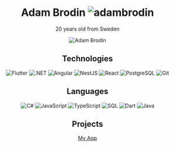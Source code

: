 <div class="about-me" align="center">
<h1>Adam Brodin <img src="https://komarev.com/ghpvc/?username=adambrodin&label=Profile%20views&color=0e75b6&style=flat" alt="adambrodin"> </h1>
<p>20 years old from Sweden</p>
<div class="stat-cards" align="center">
  
![Adam Brodin](https://github-readme-stats.vercel.app/api?username=AdamBrodin&show_icons=true&theme=tokyonight)
</div>
<div class="technologies" align="center">
<h2>Technologies</h2>
  
![Flutter](https://img.shields.io/badge/-Flutter-000?&logo=flutter&logoColor=5CC6F8)
![.NET](https://img.shields.io/badge/-.NET-000?&logo=dotnet&logoColor=6D409D)
![Angular](https://img.shields.io/badge/-Angular-000?&logo=angular&logoColor=DD0031)
![NestJS](https://img.shields.io/badge/-NestJS-000?&logo=nestjs&logoColor=EA2845)
![React](https://img.shields.io/badge/-React%20(learning)-000?&logo=react&logoColor=61DBFB)
![PostgreSQL](https://img.shields.io/badge/-PostgreSQL-000?&logo=postgresql&logoColor=336791)
![Git](https://img.shields.io/badge/-Git-000?&logo=git&logoColor=F05134)
  
</div>
  
<div class="languages" align="center">
<h2>Languages</h2>  

![C#](https://img.shields.io/badge/-csharp-000?&logo=c-sharp&logoColor=3A0093)
![JavaScript](https://img.shields.io/badge/-JavaScript-000?&logo=JavaScript)
![TypeScript](https://img.shields.io/badge/-TypeScript-000?&logo=TypeScript)
![SQL](https://img.shields.io/badge/-SQL-000?&logo=MySQL&logoColor=C17802)
![Dart](https://img.shields.io/badge/-Dart-000?&logo=Dart&logoColor=2CB7F6)
![Java](https://img.shields.io/badge/-Java-000?&logo=java&logoColor=E76F00)
</div>
  
<div class="projects" align="center">
<h2>Projects</h2>
  
[My App](https://play.google.com/store/apps/details?id=com.adambrodin.realtidfonder)
 </div>
</div>

